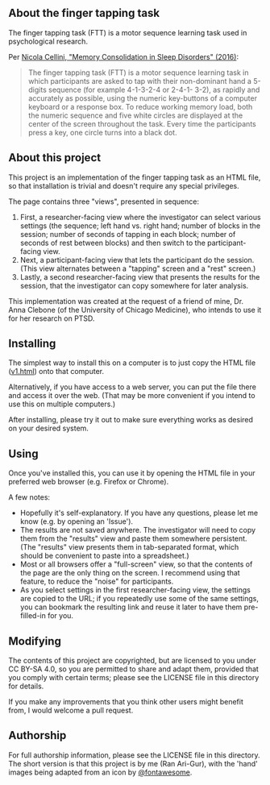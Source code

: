 ## About the finger tapping task

The finger tapping task (FTT) is a motor sequence learning task used in
psychological research.

Per [Nicola Cellini, "Memory Consolidation in Sleep Disorders" (2016)](https://www.researchgate.net/publication/308611509_Memory_Consolidation_in_Sleep_Disorders):

> The finger tapping task (FTT) is a motor sequence learning task in which participants 
> are asked to tap with their non-dominant hand a 5-digits sequence (for example 4-1-3-2-4 or 2-4-1-
> 3-2), as rapidly and accurately as possible, using the numeric key-buttons of a computer keyboard or 
> a response box. To reduce working memory load, both the numeric sequence and five white circles 
> are displayed at the center of the screen throughout the task. Every time the participants press a key, 
> one  circle  turns  into  a  black  dot.

## About this project

This project is an implementation of the finger tapping task as an HTML file, so
that installation is trivial and doesn't require any special privileges.

The page contains three "views", presented in sequence:

1. First, a researcher-facing view where the investigator can select various
   settings (the sequence; left hand vs. right hand; number of blocks in the
   session; number of seconds of tapping in each block; number of seconds of rest
   between blocks) and then switch to the participant-facing view.
2. Next, a participant-facing view that lets the participant do the session.
   (This view alternates between a "tapping" screen and a "rest" screen.)
3. Lastly, a second researcher-facing view that presents the results for the
   session, that the investigator can copy somewhere for later analysis.

This implementation was created at the request of a friend of mine,
Dr. Anna Clebone (of the University of Chicago Medicine), who intends to use it
for her research on PTSD.

## Installing

The simplest way to install this on a computer is to just copy the HTML file
([v1.html](https://raw.githubusercontent.com/ran-arigur/finger-tapping-task/main/v1.html))
onto that computer.

Alternatively, if you have access to a web server, you can put the file there
and access it over the web. (That may be more convenient if you intend to use
this on multiple computers.)

After installing, please try it out to make sure everything works as desired on
your desired system.

## Using

Once you've installed this, you can use it by opening the HTML file in your
preferred web browser (e.g. Firefox or Chrome).

A few notes:

- Hopefully it's self-explanatory. If you have any questions, please let me know
  (e.g. by opening an 'Issue').
- The results are not saved anywhere. The investigator will need to copy them
  from the "results" view and paste them somewhere persistent. (The "results"
  view presents them in tab-separated format, which should be convenient to
  paste into a spreadsheet.)
- Most or all browsers offer a "full-screen" view, so that the contents of the
  page are the only thing on the screen. I recommend using that feature, to
  reduce the "noise" for participants.
- As you select settings in the first researcher-facing view, the settings are
  copied to the URL; if you repeatedly use some of the same settings, you can
  bookmark the resulting link and reuse it later to have them pre-filled-in for
  you.

## Modifying

The contents of this project are copyrighted, but are licensed to you under
CC BY-SA 4.0, so you are permitted to share and adapt them, provided that you
comply with certain terms; please see the LICENSE file in this directory for
details.

If you make any improvements that you think other users might benefit from, I
would welcome a pull request.

## Authorship

For full authorship information, please see the LICENSE file in this directory.
The short version is that this project is by me (Ran Ari-Gur), with the 'hand'
images being adapted from an icon by [@fontawesome](https://fontawesome.com).
